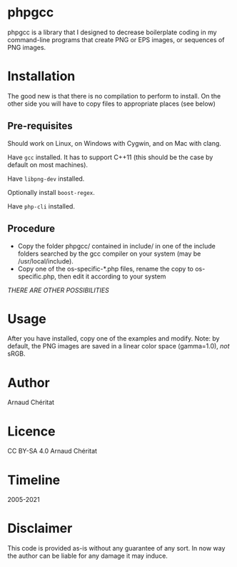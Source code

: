 # phpgcc
phpgcc is a library that I designed to decrease boilerplate coding in my command-line programs that create PNG or EPS images, or sequences of PNG images.

# Installation
The good new is that there is no compilation to perform to install. On the other side you will have to copy files to appropriate places (see below)

## Pre-requisites
Should work on Linux, on Windows with Cygwin, and on Mac with clang.

Have `gcc` installed. It has to support C++11 (this should be the case by default on most machines).

Have `libpng-dev` installed.

Optionally install `boost-regex`.

Have `php-cli` installed.

## Procedure
- Copy the folder phpgcc/ contained in include/ in one of the include folders searched by the gcc compiler on your system (may be /usr/local/include). 
- Copy one of the os-specific-\*.php files, rename the copy to os-specific.php, then edit it according to your system

*THERE ARE OTHER POSSIBILITIES*

# Usage
After you have installed, copy one of the examples and modify. Note: by default, the PNG images are saved in a linear color space (gamma=1.0), *not* sRGB.

# Author
Arnaud Chéritat

# Licence
CC BY-SA 4.0 Arnaud Chéritat

# Timeline
2005-2021

# Disclaimer
This code is provided as-is without any guarantee of any sort. In now way the author can be liable for any damage it may induce.
